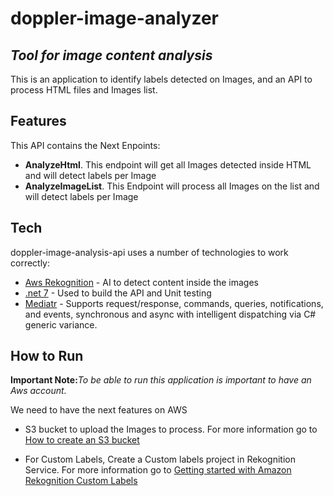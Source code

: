 # doppler-image-analyzer

## _Tool for image content analysis_

This is an application to identify labels detected on Images, and an API to process HTML files and Images list.

## Features

This API contains the Next Enpoints:

- **AnalyzeHtml**. This endpoint will get all Images detected inside HTML and will detect labels per Image
- **AnalyzeImageList**. This Endpoint will process all Images on the list and will detect labels per Image

## Tech

doppler-image-analysis-api uses a number of technologies to work correctly:

- [Aws Rekognition] - AI to detect content inside the images
- [.net 7] - Used to build the API and Unit testing
- [Mediatr] - Supports request/response, commands, queries, notifications, and events, synchronous and async with intelligent dispatching via C# generic variance.

## How to Run

**Important Note:**_To be able to run this application is important to have an Aws account._

We need to have the next features on AWS

- S3 bucket to upload the Images to process. For more information go to [How to create an S3 bucket](https://docs.aws.amazon.com/AmazonS3/latest/userguide/create-bucket-overview.html)
- For Custom Labels, Create a Custom labels project in Rekognition Service. For more information go to [Getting started with Amazon Rekognition Custom Labels](https://docs.aws.amazon.com/rekognition/latest/customlabels-dg/getting-started.html)

  [aws rekognition]: https://aws.amazon.com/rekognition
  [.net 7]: https://learn.microsoft.com/en-us/dotnet/core/whats-new/dotnet-7
  [mediatr]: https://github.com/jbogard/MediatR
